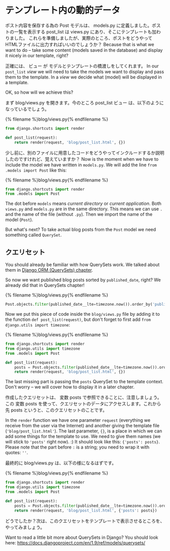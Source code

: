 # テンプレート内の動的データ

ポスト内容を保存する為の Post モデルは、 models.py に定義しました。ポストの一覧を表示する post_list は views.py にあり、そこにテンプレートも加わりました。 これらを準備しましたが、実際のところ、ポストをどうやってHTMLファイルに出力すればいいのでしょうか？ Because that is what we want to do – take some content (models saved in the database) and display it nicely in our template, right?

正確には、 ビュー が モデルとテンプレートの橋渡しをしてくれます。 In our `post_list` *view* we will need to take the models we want to display and pass them to the template. In a *view* we decide what (model) will be displayed in a template.

OK, so how will we achieve this?

まず blog/views.py を開きます。今のところ post_list ビュー は、以下のようになっているでしょう。

{% filename %}blog/views.py{% endfilename %}

```python
from django.shortcuts import render

def post_list(request):
    return render(request, 'blog/post_list.html', {})
```

少し前に、別のファイルに用意したコードをどうやってインクルードするか説明したのですけれど、覚えていますか？ Now is the moment when we have to include the model we have written in `models.py`. We will add the line `from .models import Post` like this:

{% filename %}blog/views.py{% endfilename %}

```python
from django.shortcuts import render
from .models import Post
```

The dot before `models` means *current directory* or *current application*. Both `views.py` and `models.py` are in the same directory. This means we can use `.` and the name of the file (without `.py`). Then we import the name of the model (`Post`).

But what's next? To take actual blog posts from the `Post` model we need something called `QuerySet`.

## クエリセット

You should already be familiar with how QuerySets work. We talked about them in [Django ORM (QuerySets) chapter](../django_orm/README.md).

So now we want published blog posts sorted by `published_date`, right? We already did that in QuerySets chapter!

{% filename %}blog/views.py{% endfilename %}

```python
Post.objects.filter(published_date__lte=timezone.now()).order_by('published_date')
```

Now we put this piece of code inside the `blog/views.py` file by adding it to the function `def post_list(request)`, but don't forget to first add `from django.utils import timezone`:

{% filename %}blog/views.py{% endfilename %}

```python
from django.shortcuts import render
from django.utils import timezone
from .models import Post

def post_list(request):
    posts = Post.objects.filter(published_date__lte=timezone.now()).order_by('published_date')
    return render(request, 'blog/post_list.html', {})
```

The last missing part is passing the `posts` QuerySet to the template context. Don't worry – we will cover how to display it in a later chapter.

作成したクエリセットは、 変数 posts で参照できることに、注意しましょう。この 変数 posts を使って、クエリセットのデータにアクセスします。これから先 posts というと、このクエリセットのことです。

In the `render` function we have one parameter `request` (everything we receive from the user via the Internet) and another giving the template file (`'blog/post_list.html'`). The last parameter, `{}`, is a place in which we can add some things for the template to use. We need to give them names (we will stick to `'posts'` right now). :) It should look like this: `{'posts': posts}`. Please note that the part before `:` is a string; you need to wrap it with quotes: `''`.

最終的に blog/views.py は、以下の様になるはずです。

{% filename %}blog/views.py{% endfilename %}

```python
from django.shortcuts import render
from django.utils import timezone
from .models import Post

def post_list(request):
    posts = Post.objects.filter(published_date__lte=timezone.now()).order_by('published_date')
    return render(request, 'blog/post_list.html', {'posts': posts})
```

どうでしたか？次は、このクエリセットをテンプレートで表示させるところを、やってみましょう。

Want to read a little bit more about QuerySets in Django? You should look here: https://docs.djangoproject.com/en/1.9/ref/models/querysets/